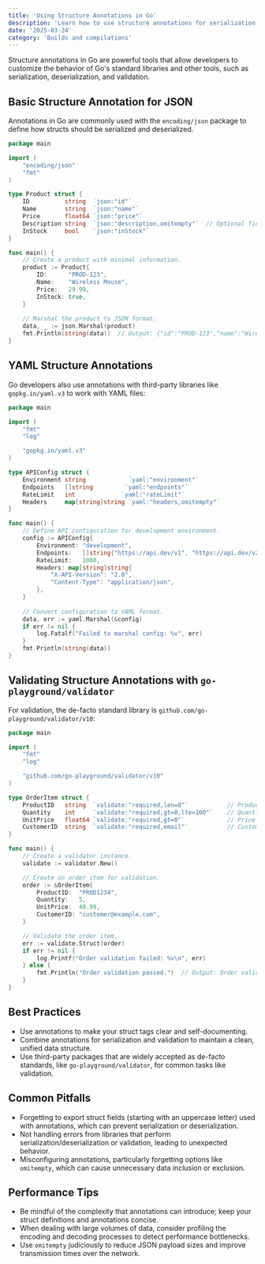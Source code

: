 ```yaml
---
title: 'Using Structure Annotations in Go'
description: 'Learn how to use structure annotations for serialization, deserialization, and validation in Go'
date: '2025-03-24'
category: 'Builds and compilations'
---
```


Structure annotations in Go are powerful tools that allow developers to customize the behavior of Go's standard libraries and other tools, such as serialization, deserialization, and validation.

## Basic Structure Annotation for JSON

Annotations in Go are commonly used with the `encoding/json` package to define how structs should be serialized and deserialized.

```go
package main

import (
	"encoding/json"
	"fmt"
)

type Product struct {
	ID          string  `json:"id"`
	Name        string  `json:"name"`
	Price       float64 `json:"price"`
	Description string  `json:"description,omitempty"`  // Optional field that will be omitted if empty.
	InStock     bool    `json:"inStock"`
}

func main() {
	// Create a product with minimal information.
	product := Product{
		ID:      "PROD-123",
		Name:    "Wireless Mouse",
		Price:   29.99,
		InStock: true,
	}
	
	// Marshal the product to JSON format.
	data, _ := json.Marshal(product)
	fmt.Println(string(data))  // Output: {"id":"PROD-123","name":"Wireless Mouse","price":29.99,"in_stock":true}
}
```

## YAML Structure Annotations

Go developers also use annotations with third-party libraries like `gopkg.in/yaml.v3` to work with YAML files:

```go
package main

import (
	"fmt"
	"log"

	"gopkg.in/yaml.v3"
)

type APIConfig struct {
	Environment string            `yaml:"environment"`
	Endpoints   []string         `yaml:"endpoints"`
	RateLimit   int             `yaml:"rateLimit"`
	Headers     map[string]string `yaml:"headers,omitempty"`
}

func main() {
	// Define API configuration for development environment.
	config := APIConfig{
		Environment: "development",
		Endpoints:   []string{"https://api.dev/v1", "https://api.dev/v2"},
		RateLimit:   1000,
		Headers: map[string]string{
			"X-API-Version": "2.0",
			"Content-Type": "application/json",
		},
	}
	
	// Convert configuration to YAML format.
	data, err := yaml.Marshal(&config)
	if err != nil {
		log.Fatalf("Failed to marshal config: %v", err)
	}
	fmt.Println(string(data))
}
```

## Validating Structure Annotations with `go-playground/validator`

For validation, the de-facto standard library is `github.com/go-playground/validator/v10`:

```go
package main

import (
	"fmt"
	"log"

	"github.com/go-playground/validator/v10"
)

type OrderItem struct {
	ProductID   string  `validate:"required,len=8"`           // Product ID must be exactly 8 characters.
	Quantity    int     `validate:"required,gt=0,lte=100"`    // Quantity must be between 1 and 100.
	UnitPrice   float64 `validate:"required,gt=0"`            // Price must be greater than 0.
	CustomerID  string  `validate:"required,email"`           // Customer ID must be a valid email.
}

func main() {
	// Create a validator instance.
	validate := validator.New()

	// Create an order item for validation.
	order := &OrderItem{
		ProductID:  "PROD1234",
		Quantity:   5,
		UnitPrice:  49.99,
		CustomerID: "customer@example.com",
	}

	// Validate the order item.
	err := validate.Struct(order)
	if err != nil {
		log.Printf("Order validation failed: %v\n", err)
	} else {
		fmt.Println("Order validation passed.")  // Output: Order validation passed.
	}
}
```

## Best Practices

- Use annotations to make your struct tags clear and self-documenting.
- Combine annotations for serialization and validation to maintain a clean, unified data structure.
- Use third-party packages that are widely accepted as de-facto standards, like `go-playground/validator`, for common tasks like validation.

## Common Pitfalls

- Forgetting to export struct fields (starting with an uppercase letter) used with annotations, which can prevent serialization or deserialization.
- Not handling errors from libraries that perform serialization/deserialization or validation, leading to unexpected behavior.
- Misconfiguring annotations, particularly forgetting options like `omitempty`, which can cause unnecessary data inclusion or exclusion.

## Performance Tips

- Be mindful of the complexity that annotations can introduce; keep your struct definitions and annotations concise.
- When dealing with large volumes of data, consider profiling the encoding and decoding processes to detect performance bottlenecks.
- Use `omitempty` judiciously to reduce JSON payload sizes and improve transmission times over the network.